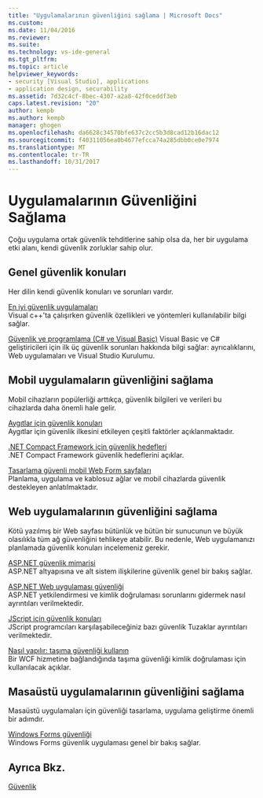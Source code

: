 ```yaml
---
title: "Uygulamalarının güvenliğini sağlama | Microsoft Docs"
ms.custom: 
ms.date: 11/04/2016
ms.reviewer: 
ms.suite: 
ms.technology: vs-ide-general
ms.tgt_pltfrm: 
ms.topic: article
helpviewer_keywords:
- security [Visual Studio], applications
- application design, securability
ms.assetid: 7d32c4cf-8bec-4307-a2a8-42f0ceddf3eb
caps.latest.revision: "20"
author: kempb
ms.author: kempb
manager: ghogen
ms.openlocfilehash: da6628c34570bfe637c2cc5b3d8cad12b16dac12
ms.sourcegitcommit: f40311056ea0b4677efcca74a285dbb0ce0e7974
ms.translationtype: MT
ms.contentlocale: tr-TR
ms.lasthandoff: 10/31/2017
---
```

# <a name="securing-applications"></a>Uygulamalarının Güvenliğini Sağlama
Çoğu uygulama ortak güvenlik tehditlerine sahip olsa da, her bir uygulama etki alanı, kendi güvenlik zorluklar sahip olur.  
  
## <a name="general-security-considerations"></a>Genel güvenlik konuları  
 Her dilin kendi güvenlik konuları ve sorunları vardır.  
  
 [En iyi güvenlik uygulamaları](/cpp/top/security-best-practices-for-cpp)  
 Visual c++'ta çalışırken güvenlik özellikleri ve yöntemleri kullanılabilir bilgi sağlar.  
  
 [Güvenlik ve programlama (C# ve Visual Basic)](https://msdn.microsoft.com/en-us/library/ms233782(v=vs.100).aspx)  
 Visual Basic ve C# geliştiricileri için ilk üç güvenlik sorunları hakkında bilgi sağlar: ayrıcalıklarını, Web uygulamaları ve Visual Studio Kurulumu.  
  
## <a name="securing-mobile-applications"></a>Mobil uygulamaların güvenliğini sağlama  
 Mobil cihazların popülerliği arttıkça, güvenlik bilgileri ve verileri bu cihazlarda daha önemli hale gelir.  
  
 [Aygıtlar için güvenlik konuları](http://msdn.microsoft.com/en-us/45fab484-8718-452e-8210-04fda3c6cb87)  
 Aygıtlar için güvenlik ilkesini etkileyen çeşitli faktörler açıklanmaktadır.  
  
 [.NET Compact Framework için güvenlik hedefleri](http://msdn.microsoft.com/en-us/64ac2770-e2bc-40a3-abbf-56c8a2c0e364)  
 .NET Compact Framework güvenlik hedeflerini açıklar.  
  
 [Tasarlama güvenli mobil Web Form sayfaları](http://msdn.microsoft.com/en-us/b69727c1-f81f-4221-a116-8f92f769365f)  
 Planlama, uygulama ve kablosuz ağlar ve mobil cihazlarda güvenlik destekleyen anlatılmaktadır.  
  
## <a name="securing-web-applications"></a>Web uygulamalarının güvenliğini sağlama  
 Kötü yazılmış bir Web sayfası bütünlük ve bütün bir sunucunun ve büyük olasılıkla tüm ağ güvenliğini tehlikeye atabilir. Bu nedenle, Web uygulamanızı planlamada güvenlik konuları incelemeniz gerekir.  
  
 [ASP.NET güvenlik mimarisi](http://msdn.microsoft.com/Library/c34d6f4f-f64d-4697-bd32-02dd2ddf726f)  
 ASP.NET altyapısına ve alt sistem ilişkilerine güvenlik genel bir bakış sağlar.  
  
 [ASP.NET Web uygulaması güvenliği](http://msdn.microsoft.com/Library/658d0430-1644-4744-b52d-08b0d6fcacb8)  
 ASP.NET yetkilendirmesi ve kimlik doğrulaması sorunlarını gidermek nasıl ayrıntıları verilmektedir.  
  
 [JScript için güvenlik konuları](http://msdn.microsoft.com/en-us/8572efc9-071a-472d-a1a4-f0a3b42644c1)  
 JScript programcıları karşılaşabileceğiniz bazı güvenlik Tuzaklar ayrıntıları verilmektedir.  
  
 [Nasıl yapılır: taşıma güvenliği kullanın](http://msdn.microsoft.com/en-us/16210e41-5492-4cc8-9002-7366b1fc7297)  
 Bir WCF hizmetine bağlandığında taşıma güvenliği kimlik doğrulaması için kullanılacak açıklar.  
  
## <a name="securing-desktop-applications"></a>Masaüstü uygulamalarının güvenliğini sağlama  
 Masaüstü uygulamaları için güvenliği tasarlama, uygulama geliştirme önemli bir adımdır.  
  
 [Windows Forms güvenliği](/dotnet/framework/winforms/windows-forms-security)  
 Windows Forms güvenlik uygulaması genel bir bakış sağlar.  
  
## <a name="see-also"></a>Ayrıca Bkz.  
 [Güvenlik](../ide/security-in-visual-studio.md)